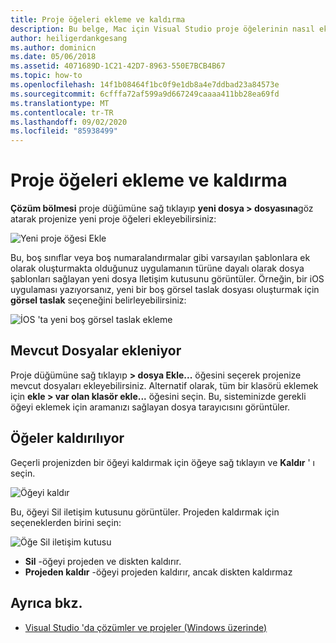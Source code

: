 ```yaml
---
title: Proje öğeleri ekleme ve kaldırma
description: Bu belge, Mac için Visual Studio proje öğelerinin nasıl ekleneceğini ve kaldırılacağını açıklar
author: heiligerdankgesang
ms.author: dominicn
ms.date: 05/06/2018
ms.assetid: 4071689D-1C21-42D7-8963-550E7BCB4B67
ms.topic: how-to
ms.openlocfilehash: 14f1b08464f1bc0f9e1db8a4e7ddbad23a84573e
ms.sourcegitcommit: 6cfffa72af599a9d667249caaaa411bb28ea69fd
ms.translationtype: MT
ms.contentlocale: tr-TR
ms.lasthandoff: 09/02/2020
ms.locfileid: "85938499"
---
```

# <a name="adding-and-removing-project-items"></a>Proje öğeleri ekleme ve kaldırma

**Çözüm bölmesi** proje düğümüne sağ tıklayıp **yeni dosya > dosyasına**göz atarak projenize yeni proje öğeleri ekleyebilirsiniz:

![Yeni proje öğesi Ekle](media/add-and-remove-project-items-image1.png)

Bu, boş sınıflar veya boş numaralandırmalar gibi varsayılan şablonlara ek olarak oluşturmakta olduğunuz uygulamanın türüne dayalı olarak dosya şablonları sağlayan yeni dosya Iletişim kutusunu görüntüler. Örneğin, bir iOS uygulaması yazıyorsanız, yeni bir boş görsel taslak dosyası oluşturmak için **görsel taslak** seçeneğini belirleyebilirsiniz:

![İOS 'ta yeni boş görsel taslak ekleme](media/add-and-remove-project-items-image2.png)

## <a name="adding-existing-files"></a>Mevcut Dosyalar ekleniyor

Proje düğümüne sağ tıklayıp **> dosya Ekle...** öğesini seçerek projenize mevcut dosyaları ekleyebilirsiniz. Alternatif olarak, tüm bir klasörü eklemek için **ekle > var olan klasör ekle...** öğesini seçin. Bu, sisteminizde gerekli öğeyi eklemek için aramanızı sağlayan dosya tarayıcısını görüntüler.

## <a name="removing-items"></a>Öğeler kaldırılıyor

Geçerli projenizden bir öğeyi kaldırmak için öğeye sağ tıklayın ve **Kaldır** ' ı seçin.

![Öğeyi kaldır](media/add-and-remove-project-items-image3.png)

Bu, öğeyi Sil iletişim kutusunu görüntüler. Projeden kaldırmak için seçeneklerden birini seçin:

![Öğe Sil iletişim kutusu](media/add-and-remove-project-items-image4.png)

* **Sil** -öğeyi projeden ve diskten kaldırır.
* **Projeden kaldır** -öğeyi projeden kaldırır, ancak diskten kaldırmaz

## <a name="see-also"></a>Ayrıca bkz.

* [Visual Studio 'da çözümler ve projeler (Windows üzerinde)](/visualstudio/ide/solutions-and-projects-in-visual-studio)